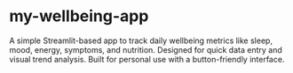 # my-wellbeing-app
A simple Streamlit-based app to track daily wellbeing metrics like sleep, mood, energy, symptoms, and nutrition. Designed for quick data entry and visual trend analysis. Built for personal use with a button-friendly interface.
